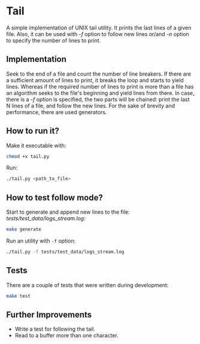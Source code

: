 # Tail
A simple implementation of UNIX tail utility. It prints the last lines of a given file. Also, it can be used with *-f* option to follow new lines or/and *-n* option to specify the number of lines to print. 

## Implementation
Seek to the end of a file and count the number of line breakers. If there are a sufficient amount of lines to print, it breaks the loop and starts to yield lines. Whereas if the required number of lines to print is more than a file has an algorithm seeks to the file's beginning and yield lines from there. 
In case, there is a *-f* option is specified, the two parts will be chained: print the last N lines of a file, and follow the new lines. For the sake of brevity and performance, there are used generators. 

## How to run it?
Make it executable with:
```bash
chmod +x tail.py
```
Run:
```bash
./tail.py <path_to_file>
```

## How to test follow mode?
Start to generate and append new lines to the file: *tests/test_data/logs_stream.log*:
```bash
make generate
```
Run an utility with `-f` option:
```bash
./tail.py -f tests/test_data/logs_stream.log
```

## Tests
There are a couple of tests that were written during development:
```bash
make test
```

## Further Improvements
- Write a test for following the tail.
- Read to a buffer more than one character.
